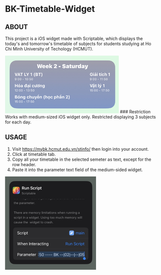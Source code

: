 # BK-Timetable-Widget

## ABOUT
This project is a iOS widget made with Scriptable, which displays the today's and tomorrow's timetable of subjects for students studying at Ho Chi Minh University of Techology (HCMUT).

<img src="images/preview.jpg" width="375">
### Restriction
Works with medium-sized iOS widget only.
Restricted displaying 3 subjects for each day.

## USAGE
1. Visit https://mybk.hcmut.edu.vn/stinfo/ then login into your account.
2. Click at timetable tab.
3. Copy all your timetable in the selected semeter as text, except for the row header.
4. Paste it into the parameter text field of the medium-sided widget.
<img src="images/usage.jpg" width="300">
